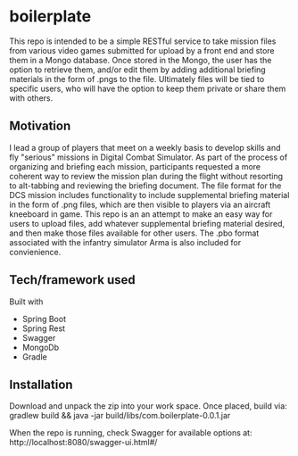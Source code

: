 # boilerplate
This repo is intended to be a simple RESTful service to take mission files from various video games submitted for upload by a front end and store them in a Mongo database. Once stored in the Mongo, the user has the option to retrieve them, and/or edit them by adding additional briefing materials in the form of .pngs to the file. Ultimately files will be tied to specific users, who will have the option to keep them private or share them with others.

## Motivation
I lead a group of players that meet on a weekly basis to develop skills and fly "serious" missions in Digital Combat Simulator. As part of the process of organizing and briefing each mission, participants requested a more coherent way to review the mission plan during the flight without resorting to alt-tabbing and reviewing the briefing document. The file format for the DCS mission includes functionality to include supplemental briefing material in the form of .png files, which are then visible to players via an aircraft kneeboard in game. This repo is an an attempt to make an easy way for users to upload files, add whatever supplemental briefing material desired, and then make those files available for other users. The .pbo format associated with the infantry simulator Arma is also included for convienience.

## Tech/framework used

Built with
* Spring Boot
* Spring Rest
* Swagger
* MongoDb
* Gradle

## Installation
Download and unpack the zip into your work space. Once placed, build via:
gradlew build && java -jar build/libs/com.boilerplate-0.0.1.jar

When the repo is running, check Swagger for available options at:
http://localhost:8080/swagger-ui.html#/
